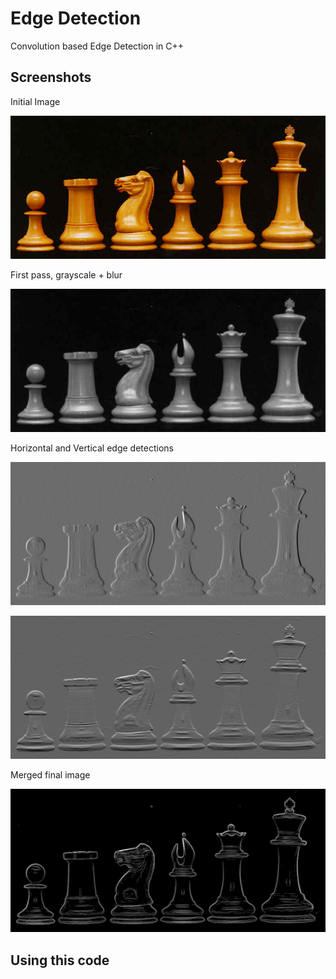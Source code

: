 # Edge Detection

Convolution based Edge Detection in C++

## Screenshots

Initial Image

![input](https://github.com/A-Hoblit/Image-Processing/blob/main/input.jpg?raw=true)

First pass, grayscale + blur

![input](https://github.com/A-Hoblit/Image-Processing/blob/main/output/2%20-%20blur.png?raw=true)

Horizontal and Vertical edge detections

![input](https://github.com/A-Hoblit/Image-Processing/blob/main/output/3%20-%20Gx.png?raw=true)

![input](https://github.com/A-Hoblit/Image-Processing/blob/main/output/3%20-%20Gy.png?raw=true)

Merged final image

![input](https://github.com/A-Hoblit/Image-Processing/blob/main/output/4%20-%20G.png?raw=true)

## Using this code


